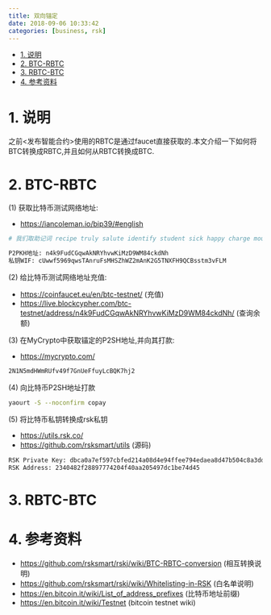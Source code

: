```yaml
---
title: 双向锚定
date: 2018-09-06 10:33:42
categories: [business, rsk]
---
```



<!-- TOC -->

- [1. 说明](#1-说明)
- [2. BTC-RBTC](#2-btc-rbtc)
- [3. RBTC-BTC](#3-rbtc-btc)
- [4. 参考资料](#4-参考资料)

<!-- /TOC -->

<a id="markdown-1-说明" name="1-说明"></a>
# 1. 说明

之前<发布智能合约>使用的RBTC是通过faucet直接获取的.本文介绍一下如何将BTC转换成RBTC,并且如何从RBTC转换成BTC.

<a id="markdown-2-btc-rbtc" name="2-btc-rbtc"></a>
# 2. BTC-RBTC

(1) 获取比特币测试网络地址:

* https://iancoleman.io/bip39/#english

```bash
# 我们取助记词 recipe truly salute identify student sick happy charge mouse ranch exotic panic 的 m/44'/1'/0'/0/0

P2PKH地址: n4k9FudCGqwAkNRYhvwKiMzD9WM84ckdNh
私钥WIF: cUwwf5969qwsTAnruFsMHSZhWZ2mAnK2G5TNXFH9QCBsstm3vFLM
```

(2) 给比特币测试网络地址充值:

* https://coinfaucet.eu/en/btc-testnet/ (充值)
* https://live.blockcypher.com/btc-testnet/address/n4k9FudCGqwAkNRYhvwKiMzD9WM84ckdNh/ (查询余额)


(3) 在MyCrypto中获取锚定的P2SH地址,并向其打款:

* https://mycrypto.com/

```bash
2N1N5mdHWmRUfv49f7GnUeFfuyLcBQK7hj2
```

(4) 向比特币P2SH地址打款

```bash
yaourt -S --noconfirm copay
```

(5) 将比特币私钥转换成rsk私钥

* https://utils.rsk.co/
* https://github.com/rsksmart/utils (源码)

```bash
RSK Private Key: dbca0a7ef597cbfed214a08d4e94ffee794edaea8d47b504c8a3dd521785d067
RSK Address: 2340482f28897774204f40aa205497dc1be74d45
```

<a id="markdown-3-rbtc-btc" name="3-rbtc-btc"></a>
# 3. RBTC-BTC


<a id="markdown-4-参考资料" name="4-参考资料"></a>
# 4. 参考资料

* https://github.com/rsksmart/rskj/wiki/BTC-RBTC-conversion (相互转换说明)
* https://github.com/rsksmart/rskj/wiki/Whitelisting-in-RSK (白名单说明)
* https://en.bitcoin.it/wiki/List_of_address_prefixes (比特币地址前缀)
* https://en.bitcoin.it/wiki/Testnet (bitcoin testnet wiki)
